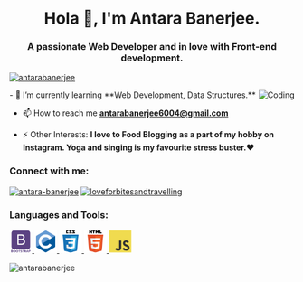 <h1 align="center">Hola 👋, I'm Antara Banerjee.</h1>
<h3 align="center">A passionate Web Developer and in love with Front-end development.</h3>

<p align="left"> <a href="https://github.com/ryo-ma/github-profile-trophy"><img src="https://github-profile-trophy.vercel.app/?username=antarabanerjee" alt="antarabanerjee" /></a> </p>
<img align= "right" alt = "Coding" src = "https://media.giphy.com/media/L1R1tvI9svkIWwpVYr/giphy.gif">
- 🌱 I’m currently learning  **Web Development, Data Structures.**

- 📫 How to reach me **antarabanerjee6004@gmail.com**

- ⚡ Other Interests: **I love to Food Blogging as a part of my hobby on Instagram. Yoga and singing is my favourite stress buster.❤️**

<h3 align="left">Connect with me:</h3>
<p align="left">
<a href="https://linkedin.com/in/antara-banerjee" target="blank"><img align="center" src="https://raw.githubusercontent.com/rahuldkjain/github-profile-readme-generator/master/src/images/icons/Social/linked-in-alt.svg" alt="antara-banerjee" height="30" width="40" /></a>
<a href="https://instagram.com/loveforbitesandtravelling" target="blank"><img align="center" src="https://raw.githubusercontent.com/rahuldkjain/github-profile-readme-generator/master/src/images/icons/Social/instagram.svg" alt="loveforbitesandtravelling" height="30" width="40" /></a>
</p>

<h3 align="left">Languages and Tools:</h3>
<p align="left"> <a href="https://getbootstrap.com" target="_blank"> <img src="https://raw.githubusercontent.com/devicons/devicon/master/icons/bootstrap/bootstrap-plain-wordmark.svg" alt="bootstrap" width="40" height="40"/> </a> <a href="https://www.cprogramming.com/" target="_blank"> <img src="https://raw.githubusercontent.com/devicons/devicon/master/icons/c/c-original.svg" alt="c" width="40" height="40"/> </a> <a href="https://www.w3schools.com/css/" target="_blank"> <img src="https://raw.githubusercontent.com/devicons/devicon/master/icons/css3/css3-original-wordmark.svg" alt="css3" width="40" height="40"/> </a> <a href="https://www.w3.org/html/" target="_blank"> <img src="https://raw.githubusercontent.com/devicons/devicon/master/icons/html5/html5-original-wordmark.svg" alt="html5" width="40" height="40"/> </a> <a href="https://developer.mozilla.org/en-US/docs/Web/JavaScript" target="_blank"> <img src="https://raw.githubusercontent.com/devicons/devicon/master/icons/javascript/javascript-original.svg" alt="javascript" width="40" height="40"/> </a> </p>

<p><img align="center" src="https://github-readme-stats.vercel.app/api/top-langs?username=antarabanerjee&show_icons=true&locale=en&layout=compact" alt="antarabanerjee" /></p>
